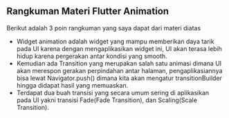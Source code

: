 ## Rangkuman Materi Flutter Animation
Berikut adalah 3 poin rangkuman yang saya dapat dari materi diatas
- Widget animation adalah widget yang mampu memberikan daya tarik pada UI karena dengan mengaplikasikan widget ini, UI akan terasa lebih hidup karena pergerakan antar kondisi yang smooth.
- Kemudian ada Transition yang merupakan salah satu animasi dimana UI akan merespon gerakan perpindahan antar halaman, pengaplikasiannya bisa lewat Navigator.push() dimana kita akan mengatur transitionBuilder hingga didapat hasil yang memuaskan.
- Terdapat dua buah transisi yang secara umum sering di aplikasikan pada UI yakni transisi Fade(Fade Transition), dan Scaling(Scale Transition).